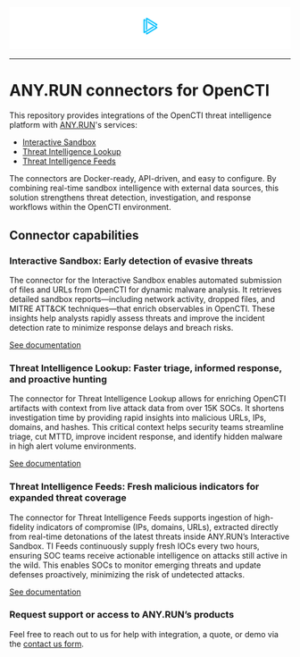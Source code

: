 <p align="center">
    <a href="#readme">
        <img alt="ANY.RUN logo" src="https://raw.githubusercontent.com/anyrun/anyrun-sdk/b3dfde1d3aa018d0a1c3b5d0fa8aaa652e80d883/static/logo.svg">
    </a>
</p>

______________________________________________________________________

# ANY.RUN connectors for OpenCTI 

This repository provides integrations of the OpenCTI threat intelligence platform with [ANY.RUN](https://any.run/?utm_source=anyrungithub&utm_medium=documentation&utm_campaign=opencti_main&utm_content=linktolanding)'s services:  

* [Interactive Sandbox](https://any.run/features/?utm_source=anyrungithub&utm_medium=documentation&utm_campaign=opencti_main&utm_content=linktosandboxlanding)
* [Threat Intelligence Lookup](https://any.run/threat-intelligence-lookup/?utm_source=anyrungithub&utm_medium=documentation&utm_campaign=opencti_main&utm_term=310725&utm_content=linktolookuplanding) 
* [Threat Intelligence Feeds](https://any.run/threat-intelligence-feeds/?utm_source=anyrungithub&utm_medium=documentation&utm_campaign=opencti_main&utm_term=310725&utm_content=linktofeedslanding) 

The connectors are Docker-ready, API-driven, and easy to configure. By combining real-time sandbox intelligence with external data sources, this solution strengthens threat detection, investigation, and response workflows within the OpenCTI environment. 

## Connector capabilities 

### Interactive Sandbox: Early detection of evasive threats 

The connector for the Interactive Sandbox enables automated submission of files and URLs from OpenCTI for dynamic malware analysis. It retrieves detailed sandbox reports—including network activity, dropped files, and MITRE ATT&CK techniques—that enrich observables in OpenCTI.
These insights help analysts rapidly assess threats and improve the incident detection rate to minimize response delays and breach risks. 

[See documentation](https://github.com/anyrun/anyrun-integration-opencti/tree/main/anyrun-integration-sandbox)

### Threat Intelligence Lookup: Faster triage, informed response, and proactive hunting 

The connector for Threat Intelligence Lookup  allows for enriching OpenCTI artifacts with context from live attack data from over 15K SOCs. It shortens investigation time by providing rapid insights into malicious URLs, IPs, domains, and hashes.
This critical context helps security teams streamline triage, cut MTTD, improve incident response, and identify hidden malware in high alert volume environments. 

[See documentation](https://github.com/anyrun/anyrun-integration-opencti/tree/main/anyrun-integration-ti-lookup)

### Threat Intelligence Feeds: Fresh malicious indicators for expanded threat coverage

The connector for Threat Intelligence Feeds supports ingestion of high-fidelity indicators of compromise (IPs, domains, URLs), extracted directly from real-time detonations of the latest threats inside ANY.RUN’s Interactive Sandbox. TI Feeds continuously supply fresh IOCs every two hours, ensuring SOC teams receive actionable intelligence on attacks still active in the wild.
This enables SOCs to monitor emerging threats and update defenses proactively, minimizing the risk of undetected attacks. 

[See documentation](https://github.com/anyrun/anyrun-integration-opencti/tree/main/anyrun-integration-ti-feed)

### Request support or access to ANY.RUN’s products 

Feel free to reach out to us for help with integration, a quote, or demo via the [contact us form](https://app.any.run/contact-us/?utm_source=anyrungithub&utm_medium=documentation&utm_campaign=opencti_main&utm_content=linktocontactus). 